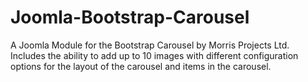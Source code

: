 # Joomla-Bootstrap-Carousel
A Joomla Module for the Bootstrap Carousel by Morris Projects Ltd. Includes the ability to add up to 10 images with different configuration options for the layout of the carousel and items in the carousel.

